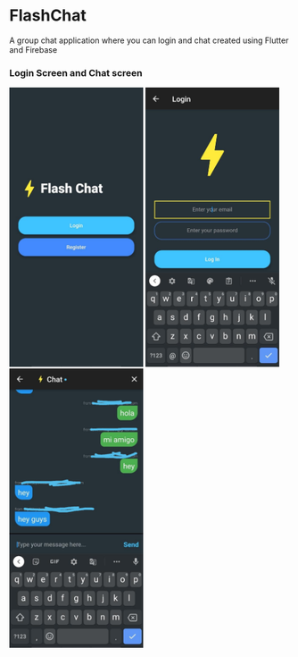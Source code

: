 # FlashChat
A group chat application where you can login and chat created using Flutter and Firebase
### Login Screen and Chat screen
<img src="1.jpeg" height="500"> <img src="2.jpeg" height="500"> <img src="3.jpeg" height="500">
